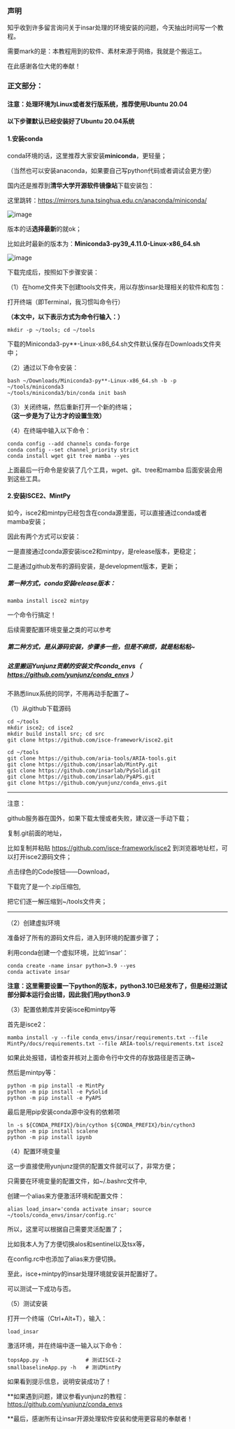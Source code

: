 ### 声明

知乎收到许多留言询问关于insar处理的环境安装的问题，今天抽出时间写一个教程。

需要mark的是：本教程用到的软件、素材来源于网络，我就是个搬运工。

在此感谢各位大佬的奉献！

### 正文部分：

#### 注意：处理环境为Linux或者发行版系统，推荐使用Ubuntu 20.04

#### 以下步骤默认已经安装好了Ubuntu 20.04系统

#### 1.安装conda

conda环境的话，这里推荐大家安装**miniconda**，更轻量；

（当然也可以安装anaconda，如果要自己写python代码或者调试会更方便）

国内还是推荐到**清华大学开源软件镜像站**下载安装包：

这里跳转：https://mirrors.tuna.tsinghua.edu.cn/anaconda/miniconda/

![image](https://user-images.githubusercontent.com/83938492/163108251-6b28ee37-7dcd-4db0-a10b-4846c1bb521c.png)

版本的话**选择最新**的就ok；

比如此时最新的版本为：**Miniconda3-py39_4.11.0-Linux-x86_64.sh**

![image](https://user-images.githubusercontent.com/83938492/163108584-04d8f39e-3994-4634-b709-6cf4c1350b20.png)

下载完成后，按照如下步骤安装：

（1）在home文件夹下创建tools文件夹，用以存放insar处理相关的软件和库包：

打开终端（即Terminal，我习惯叫命令行）

**（本文中，以下表示方式为命令行输入：）**

```shell
mkdir -p ~/tools; cd ~/tools
```

下载的Miniconda3-py**-Linux-x86_64.sh文件默认保存在Downloads文件夹中；

（2）通过以下命令安装：

```shell
bash ~/Downloads/Miniconda3-py**-Linux-x86_64.sh -b -p ~/tools/miniconda3
~/tools/miniconda3/bin/conda init bash
```

（3）关闭终端，然后重新打开一个新的终端；**（这一步是为了让方才的设置生效）**

（4）在终端中输入以下命令：

```shell
conda config --add channels conda-forge
conda config --set channel_priority strict
conda install wget git tree mamba --yes
```

上面最后一行命令是安装了几个工具，wget、git、tree和mamba
后面安装会用到这些工具。

#### 2.安装ISCE2、MintPy

如今，isce2和mintpy已经包含在conda源里面，可以直接通过conda或者mamba安装；

因此有两个方式可以安装：

一是直接通过conda源安装isce2和mintpy，是release版本，更稳定；

二是通过github发布的源码安装，是development版本，更新；

##### 第一种方式，conda安装release版本：

```shell
mamba install isce2 mintpy
```

一个命令行搞定！

后续需要配置环境变量之类的可以参考

##### 第二种方式，是从源码安装，步骤多一些，但是不麻烦，就是粘粘粘~

##### 这里搬运Yunjunz贡献的安装文件conda_envs（ https://github.com/yunjunz/conda_envs ）

不熟悉linux系统的同学，不用再动手配置了~

（1）从github下载源码

```shell
cd ~/tools
mkdir isce2; cd isce2
mkdir build install src; cd src
git clone https://github.com/isce-framework/isce2.git

cd ~/tools
git clone https://github.com/aria-tools/ARIA-tools.git
git clone https://github.com/insarlab/MintPy.git
git clone https://github.com/insarlab/PySolid.git
git clone https://github.com/insarlab/PyAPS.git
git clone https://github.com/yunjunz/conda_envs.git
```
--------
注意：

github服务器在国外，如果下载太慢或者失败，建议逐一手动下载；

复制.git前面的地址，

比如复制并粘贴 https://github.com/isce-framework/isce2 到浏览器地址栏，可以打开isce2源码文件；

点击绿色的Code按钮——Download，

下载完了是一个.zip压缩包,

把它们逐一解压缩到~/tools文件夹；

----------

（2）创建虚拟环境

准备好了所有的源码文件后，进入到环境的配置步骤了；

利用conda创建一个虚拟环境，比如‘insar’：

```shell
conda create -name insar python=3.9 --yes
conda activate insar
```

**注意：这里需要设置一下python的版本，python3.10已经发布了，但是经过测试部分脚本运行会出错，因此我们用python3.9**

（3）配置依赖库并安装isce和mintpy等

首先是isce2：

```shell
mamba install -y --file conda_envs/insar/requirements.txt --file MintPy/docs/requirements.txt --file ARIA-tools/requirements.txt isce2
```

如果此处报错，请检查并核对上面命令行中文件的存放路径是否正确~

然后是mintpy等：

```shell
python -m pip install -e MintPy
python -m pip install -e PySolid
python -m pip install -e PyAPS
```

最后是用pip安装conda源中没有的依赖项

```shell
ln -s ${CONDA_PREFIX}/bin/cython ${CONDA_PREFIX}/bin/cython3
python -m pip install scalene
python -m pip install ipynb
```

（4）配置环境变量

这一步直接使用yunjunz提供的配置文件就可以了，非常方便；

只需要在环境变量的配置文件，如~/.bashrc文件中,

创建一个alias来方便激活环境和配置文件：

```shell
alias load_insar='conda activate insar; source ~/tools/conda_envs/insar/config.rc'
```

所以，这里可以根据自己需要灵活配置了；

比如我本人为了方便切换alos和sentinel以及tsx等，

在config.rc中也添加了alias来方便切换。

至此，isce+mintpy的insar处理环境就安装并配置好了。

可以测试一下成功与否。

（5）测试安装

打开一个终端（Ctrl+Alt+T），输入：

```shell
load_insar
```

激活环境，并在终端中逐一输入以下命令：

```shell
topsApp.py -h            # 测试ISCE-2
smallbaselineApp.py -h   # 测试MintPy
```

如果看到提示信息，说明安装成功了！

**如果遇到问题，建议参看yunjunz的教程： https://github.com/yunjunz/conda_envs

**最后，感谢所有让insar开源处理软件安装和使用更容易的奉献者！
